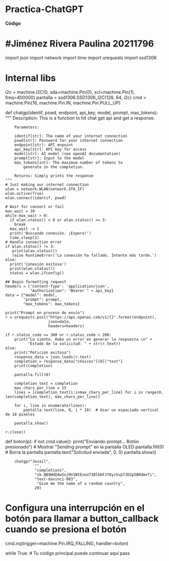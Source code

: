 # Practica-ChatGPT

**Código**
# #Jiménez Rivera Paulina 20211796
import json
import network
import time
import urequests
import ssd1306

# Internal libs
i2c = machine.I2C(0, sda=machine.Pin(0), scl=machine.Pin(1), freq=400000)
pantalla = ssd1306.SSD1306_I2C(128, 64, i2c)
cmd = machine.Pin(16, machine.Pin.IN, machine.Pin.PULL_UP)

def chatgp(identif, pswd, endpoint, api_key, model, prompt, max_tokens):
    """
        Description: This is a function to hit chat gpt api and get
            a response.
        
        Parameters:
        
        identif[str]: The name of your internet connection
        pswd[str]: Password for your internet connection
        endpoint[str]: API enpoint
        api_key[str]: API key for access
        model[str]: AI model (see openAI documentation)
        prompt[str]: Input to the model
        max_tokens[int]: The maximum number of tokens to
            generate in the completion.
        
        Returns: Simply prints the response
    """
    # Just making our internet connection
    wlan = network.WLAN(network.STA_IF)
    wlan.active(True)
    wlan.connect(identif, pswd)
    
    # Wait for connect or fail
    max_wait = 10
    while max_wait > 0:
      if wlan.status() < 0 or wlan.status() >= 3:
        break
      max_wait -= 1
      print('Buscando conexión. ¡Espere!')
      time.sleep(1)
    # Handle connection error
    if wlan.status() != 3:
       print(wlan.status())
       raise RuntimeError('La conexión ha fallado. Intente más tarde.')
    else:
      print('Conexión exitosa')
      print(wlan.status())
      status = wlan.ifconfig()
    
    ## Begin formatting request
    headers = {'Content-Type': 'application/json',
               "Authorization": "Bearer " + api_key}
    data = {"model": model,
            "prompt": prompt,
            "max_tokens": max_tokens}
    
    print("Prompt en proceso de envío")
    r = urequests.post("https://api.openai.com/v1/{}".format(endpoint),
                       json=data,
                       headers=headers)
    
    if r.status_code >= 300 or r.status_code < 200:
        print("Lo siento. Hubo un error en generar la respuesta \n" +
              "Estado de la solicitud: " + str(r.text))
    else:
        print("Petición exitosa")
        response_data = json.loads(r.text)
        completion = response_data["choices"][0]["text"]
        print(completion)
        
        pantalla.fill(0)

        completion_text = completion
        max_chars_per_line = 15
        lines = [completion_text[i:i+max_chars_per_line] for i in range(0, len(completion_text), max_chars_per_line)]

        for i, line in enumerate(lines):
            pantalla.text(line, 0, i * 10)  # Usar un espaciado vertical de 10 píxeles

        pantalla.show()

    r.close()

def boton(p):
    if not cmd.value():
        print("Enviando prompt... Botón presionado")
        # Mostrar "Sending prompt" en la pantalla OLED
        pantalla.fill(0)  # Borra la pantalla
        pantalla.text("Solicitud enviada", 0, 0)
        pantalla.show()
        
        
        chatgp("Jesail",
                 "",
                 "completions",
                 "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",
                 "text-davinci-003",
                  "Give me the name of a random country",
                 20)

# Configura una interrupción en el botón para llamar a button_callback cuando se presiona el botón
cmd.irq(trigger=machine.Pin.IRQ_FALLING, handler=boton)

while True:
    # Tu código principal puede continuar aquí
    pass
